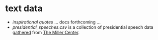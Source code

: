 # text data

- *inspirational quotes* ... docs forthcoming ...
- *presidential_speeches.csv* is a collection of presidential speech data [gathered](https://data.millercenter.org/) from [The Miller Center](https://millercenter.org/the-presidency/presidential-speeches).
